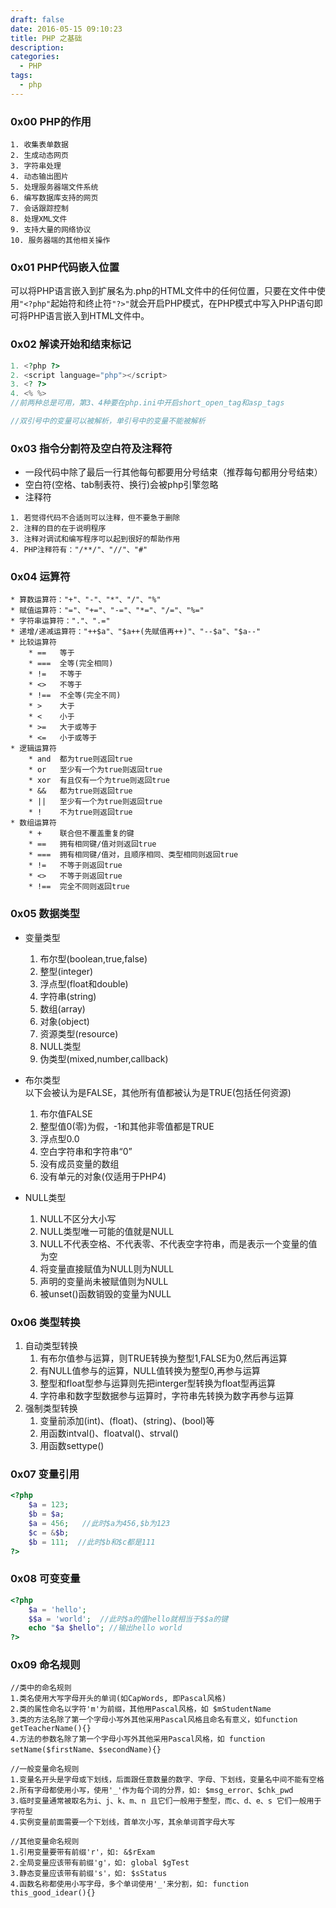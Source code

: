 ```yaml
---
draft: false
date: 2016-05-15 09:10:23
title: PHP 之基础
description: 
categories:
  - PHP
tags:
  - php
---
```


### 0x00 PHP的作用
```
1. 收集表单数据
2. 生成动态网页
3. 字符串处理
4. 动态输出图片
5. 处理服务器端文件系统
6. 编写数据库支持的网页
7. 会话跟踪控制
8. 处理XML文件
9. 支持大量的网络协议
10. 服务器端的其他相关操作
```

### 0x01 PHP代码嵌入位置
可以将PHP语言嵌入到扩展名为.php的HTML文件中的任何位置，只要在文件中使用```"<?php"```起始符和终止符```"?>"```就会开启PHP模式，在PHP模式中写入PHP语句即可将PHP语言嵌入到HTML文件中。

### 0x02 解读开始和结束标记
```php
1. <?php ?>
2. <script language="php"></script>
3. <? ?>
4. <% %>
//前两种总是可用，第3、4种要在php.ini中开启short_open_tag和asp_tags

//双引号中的变量可以被解析，单引号中的变量不能被解析
```

### 0x03 指令分割符及空白符及注释符
* 一段代码中除了最后一行其他每句都要用分号结束（推荐每句都用分号结束）
* 空白符(空格、tab制表符、换行)会被php引擎忽略
* 注释符

```
1. 若觉得代码不合适则可以注释，但不要急于删除
2. 注释的目的在于说明程序
3. 注释对调试和编写程序可以起到很好的帮助作用
4. PHP注释符有："/**/"、"//"、"#"
```

### 0x04 运算符
```
* 算数运算符："+"、"-"、"*"、"/"、"%"
* 赋值运算符："="、"+="、"-="、"*="、"/="、"%="
* 字符串运算符："."、".="
* 递增/递减运算符："++$a"、"$a++(先赋值再++)"、"--$a"、"$a--"
* 比较运算符
    * ==   等于
    * ===  全等(完全相同)
    * !=   不等于
    * <>   不等于
    * !==  不全等(完全不同)
    * >    大于
    * <    小于
    * >=   大于或等于
    * <=   小于或等于
* 逻辑运算符
    * and  都为true则返回true
    * or   至少有一个为true则返回true
    * xor  有且仅有一个为true则返回true
    * &&   都为true则返回true
    * ||   至少有一个为true则返回true
    * !    不为true则返回true
* 数组运算符
    * +    联合但不覆盖重复的键
    * ==   拥有相同键/值对则返回true
    * ===  拥有相同键/值对，且顺序相同、类型相同则返回true
    * !=   不等于则返回true
    * <>   不等于则返回true
    * !==  完全不同则返回true
```

### 0x05 数据类型
* 变量类型
    1. 布尔型(boolean,true,false)
    2. 整型(integer)
    3. 浮点型(float和double)
    4. 字符串(string)
    5. 数组(array)
    6. 对象(object)
    7. 资源类型(resource)
    8. NULL类型
    9. 伪类型(mixed,number,callback)

* 布尔类型  
    以下会被认为是FALSE，其他所有值都被认为是TRUE(包括任何资源)

    1. 布尔值FALSE
    2. 整型值0(零)为假，-1和其他非零值都是TRUE
    3. 浮点型0.0
    4. 空白字符串和字符串“0”
    5. 没有成员变量的数组
    6. 没有单元的对象(仅适用于PHP4)

* NULL类型
    1. NULL不区分大小写
    2. NULL类型唯一可能的值就是NULL
    3. NULL不代表空格、不代表零、不代表空字符串，而是表示一个变量的值为空
    4. 将变量直接赋值为NULL则为NULL
    5. 声明的变量尚未被赋值则为NULL
    6. 被unset()函数销毁的变量为NULL

### 0x06 类型转换
1. 自动类型转换
    1. 有布尔值参与运算，则TRUE转换为整型1,FALSE为0,然后再运算
    2. 有NULL值参与的运算，NULL值转换为整型0,再参与运算
    3. 整型和float型参与运算则先把interger型转换为float型再运算
    4. 字符串和数字型数据参与运算时，字符串先转换为数字再参与运算
2. 强制类型转换
    1. 变量前添加(int)、(float)、(string)、(bool)等
    2. 用函数intval()、floatval()、strval()
    3. 用函数settype()

### 0x07 变量引用
```php
<?php
    $a = 123;
    $b = $a;
    $a = 456;   //此时$a为456,$b为123
    $c = &$b;
    $b = 111;  //此时$b和$c都是111
?>
```

### 0x08 可变变量
```php
<?php
    $a = 'hello';
    $$a = 'world';  //此时$a的值hello就相当于$$a的键
    echo "$a $hello"; //输出hello world
?>
```

### 0x09 命名规则
```
//类中的命名规则
1.类名使用大写字母开头的单词(如CapWords, 即Pascal风格)
2.类的属性命名以字符'm'为前缀，其他用Pascal风格，如 $mStudentName
3.类的方法名除了第一个字母小写外其他采用Pascal风格且命名有意义，如function getTeacherName(){}
4.方法的参数名除了第一个字母小写外其他采用Pascal风格，如 function setName($firstName、$secondName){}

//一般变量命名规则
1.变量名开头是字母或下划线，后面跟任意数量的数字、字母、下划线，变量名中间不能有空格
2.所有字母都使用小写，使用'_'作为每个词的分界，如: $msg_error、$chk_pwd
3.临时变量通常被取名为i、j、k、m、n 且它们一般用于整型，而c、d、e、s 它们一般用于字符型
4.实例变量前面需要一个下划线，首单次小写，其余单词首字母大写

//其他变量命名规则
1.引用变量要带有前缀'r'，如: &$rExam
2.全局变量应该带有前缀'g'，如: global $gTest
3.静态变量应该带有前缀's'，如: $sStatus
4.函数名称都使用小写字母，多个单词使用'_'来分割，如: function this_good_idear(){}
```
